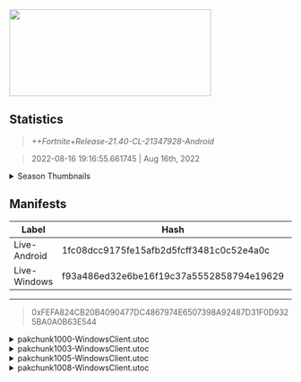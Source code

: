<div style="pointer-events: none">
  <img style="pointer-events: none" src="https://raw.githubusercontent.com/Tectors/Archive/master/source/dependents/gen.21.40.svg" width="360" height="155">
<div>

## Statistics
> *++Fortnite+Release-21.40-CL-21347928-Android*

> 2022-08-16 19:16:55.661745 | Aug 16th, 2022

<details>
  <summary>Season Thumbnails</summary>

  > Seasonal thumbnails are a season's normal ltms and their photos.

  | Name | ID |
  | - | - |
  | [Zero Build - Duos](https://raw.githubusercontent.com/Tectors/Archive/master/source/dependents/monthly-rotaton/playlist_nobuildbr_duo_21_40.png) | Playlist_NoBuildBR_Duo |
  | [Solo](https://raw.githubusercontent.com/Tectors/Archive/master/source/dependents/monthly-rotaton/playlist_defaultsolo_21_40.png) | Playlist_DefaultSolo |
  | [Zero Build - Trios](https://raw.githubusercontent.com/Tectors/Archive/master/source/dependents/monthly-rotaton/playlist_nobuildbr_trio_21_40.png) | Playlist_NoBuildBR_Trio |
  | [Zero Build - Solo](https://raw.githubusercontent.com/Tectors/Archive/master/source/dependents/monthly-rotaton/playlist_nobuildbr_solo_21_40.png) | Playlist_NoBuildBR_Solo |
</details>

## Manifests
| Label | Hash | Route |
| - | - | - |
| Live-Android | 1fc08dcc9175fe15afb2d5fcff3481c0c52e4a0c | [g2_YCXJMdxSYT80eqEC0KeHjkEbcXQ](https://github.com/Tectors/Archive/blob/master/manifests/g2_YCXJMdxSYT80eqEC0KeHjkEbcXQ.manifest) |
| Live-Windows | f93a486ed32e6be16f19c37a5552858794e19629 | [QvsXGYC2isvd1w4Zhk22Tv-JghOlOA](https://github.com/Tectors/Archive/blob/master/manifests/QvsXGYC2isvd1w4Zhk22Tv-JghOlOA.manifest) |

---

> 0xFEFA824CB20B4090477DC4867974E6507398A92487D31F0D9325BA0A0B63E544

<details>
  <summary>pakchunk1000-WindowsClient.utoc</summary>

  > FortniteGame/Content/Paks/pakchunk1000-WindowsClient.utoc

  > 0x12441D5E13C3F497BA069EDD97065D9645F64B485AAFABEA50E8CC205F6775F7

  <img src="https://raw.githubusercontent.com/Tectors/Archive/master/source/dependents/referred/Pickaxe_ID_832_OhanaMale.svg" width="100"> <img src="https://raw.githubusercontent.com/Tectors/Archive/master/source/dependents/referred/EID_Ohana.svg" width="100"> <img src="https://raw.githubusercontent.com/Tectors/Archive/master/source/dependents/referred/CID_A_454_Athena_Commando_M_Ohana.svg" width="100"> <img src="https://raw.githubusercontent.com/Tectors/Archive/master/source/dependents/referred/BID_A_043_OhanaMale.svg" width="100"> 
</details>

<details>
  <summary>pakchunk1003-WindowsClient.utoc</summary>

  > FortniteGame/Content/Paks/pakchunk1003-WindowsClient.utoc

  > 0x840AFD94A46D88355E2529F98FF917B854C688A6132041F085EE95CD2E459D8B

  <img src="https://raw.githubusercontent.com/Tectors/Archive/master/source/dependents/referred/Pickaxe_ID_843_DesertShadowMale1H.svg" width="100"> <img src="https://raw.githubusercontent.com/Tectors/Archive/master/source/dependents/referred/EID_DesertShadow.svg" width="100"> 
</details>

<details>
  <summary>pakchunk1005-WindowsClient.utoc</summary>

  > FortniteGame/Content/Paks/pakchunk1005-WindowsClient.utoc

  > 0x22CD59FF64E380CEA35ABF51FF37751386E32A10E75A669EEEB8D6F94214E587

  <img src="https://raw.githubusercontent.com/Tectors/Archive/master/source/dependents/referred/SPID_439_RL.svg" width="100"> <img src="https://raw.githubusercontent.com/Tectors/Archive/master/source/dependents/referred/Glider_ID_384_MarkIICompete.svg" width="100"> <img src="https://raw.githubusercontent.com/Tectors/Archive/master/source/dependents/referred/Emoji_S21_RL.svg" width="100"> <img src="https://raw.githubusercontent.com/Tectors/Archive/master/source/dependents/referred/BID_A_054_TurboOrange.svg" width="100"> 
</details>

<details>
  <summary>pakchunk1008-WindowsClient.utoc</summary>

  > FortniteGame/Content/Paks/pakchunk1008-WindowsClient.utoc

  > 0xC33EC302981A7499C14321E0242A938976100111FC356A5A213F334898882548

  <img src="https://raw.githubusercontent.com/Tectors/Archive/master/source/dependents/referred/Pickaxe_ID_829_DesertShadowBladeMale.svg" width="100"> <img src="https://raw.githubusercontent.com/Tectors/Archive/master/source/dependents/referred/LSID_462_DesertShadow.svg" width="100"> <img src="https://raw.githubusercontent.com/Tectors/Archive/master/source/dependents/referred/CID_A_461_Athena_Commando_M_DesertShadow.svg" width="100"> <img src="https://raw.githubusercontent.com/Tectors/Archive/master/source/dependents/referred/BID_A_052_DesertShadowMale.svg" width="100"> 
</details>

